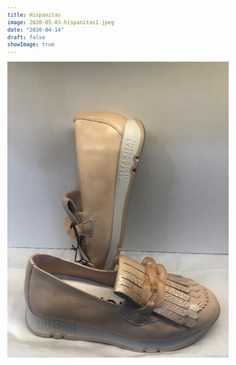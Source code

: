 ```yaml
---
title: Hispanitas
image: 2020-05-03-hispanitas1.jpeg
date: "2020-04-14"
draft: false
showImage: true
---
```


![](/images/2020-05-03-hispanitas2.jpeg)
